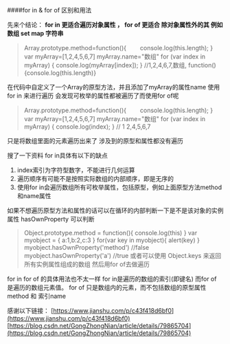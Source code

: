 ####for in & for of 区别和用法

先来个结论： **for in 更适合遍历对象属性 ， for of 更适合 除对象属性外的其 例如数组 set map 字符串** 

> Array.prototype.method=function(){
　　console.log(this.length);
}
var myArray=[1,2,4,5,6,7]
myArray.name="数组"
for (var index in myArray) {
  console.log(myArray[index]);
}
//1,2,4,6,7,数组, function(){console.log(this.length)}

在代码中自定义了一个Array的原型方法，并且添加了myArray的属性name
使用for in 来进行遍历 会发现可枚举的属性都被遍历了而使用for of呢
> Array.prototype.method=function(){
　　console.log(this.length);
}
var myArray=[1,2,4,5,6,7]
myArray.name="数组"
for (var index in myArray) {
  console.log(index);
} // 1 2,4,5,6,7  

只是将数组里面的元素遍历出来了 涉及到的原型和属性都没有遍历

搜了一下资料 for in具体有以下的缺点
  1. index索引为字符型数字，不能进行几何运算
  2. 遍历顺序有可能不是按照实际数组的内部顺序，即是无序的
  3. 使用for in会遍历数组所有可枚举属性，包括原型，例如上面原型方法method和name属性
  
  如果不想遍历原型方法和属性的话可以在循环的内部判断一下是不是该对象的实例属性 hasOwnProperty 可以判断 

 > Object.prototype.method = function(){
	console.log(this)
}
var myobject = {
a:1,b:2,c:3
}
 for(var key in myobject){
	alert(key)
}
myobject.hasOwnProperty('method') //false
myobject.hasOwnProperty('a') //true
或者可以使用 Object.keys 来返回所有实例属性组成的数组 然后用for of去做遍历








for in for of 的具体用法也不太一样 for in是遍历的数组的索引(即键名) 而for of 是遍历的数组元素值。
for of 只是数组内的元素，而不包括数组的原型属性method 和 索引name 

感谢以下链接： 
[https://www.jianshu.com/p/c43f418d6bf0](https://www.jianshu.com/p/c43f418d6bf0)
[https://blog.csdn.net/GongZhongNian/article/details/79865704](https://blog.csdn.net/GongZhongNian/article/details/79865704)